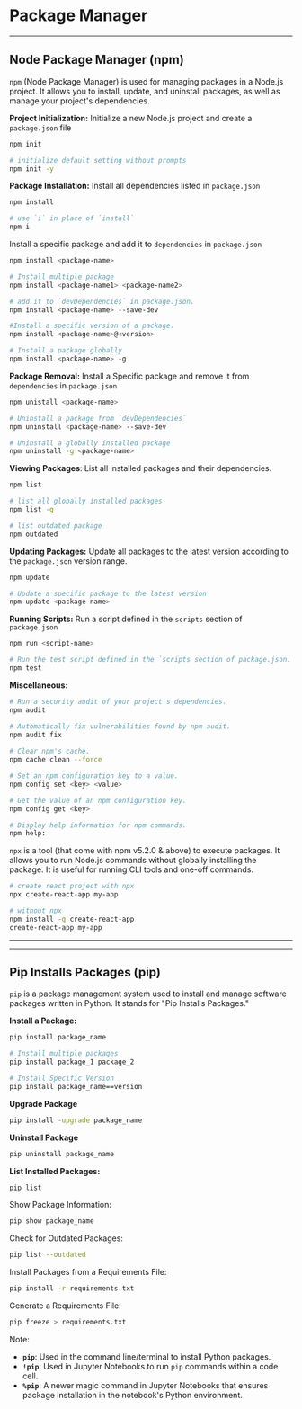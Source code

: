 # Package Manager

---
## Node Package Manager (npm)

`npm` (Node Package Manager) is used for managing packages in a Node.js project. It allows you to install, update, and uninstall packages, as well as manage your project's dependencies.

**Project Initialization:** Initialize a new Node.js project and create a `package.json` file
```sh
npm init

# initialize default setting without prompts
npm init -y 
```

**Package Installation:** Install all dependencies listed in `package.json`
```sh
npm install

# use `i` in place of `install` 
npm i
```

Install a specific package and add it to `dependencies` in `package.json`
```sh
npm install <package-name>

# Install multiple package
npm install <package-name1> <package-name2>

# add it to `devDependencies` in package.json.
npm install <package-name> --save-dev

#Install a specific version of a package.
npm install <package-name>@<version>

# Install a package globally
npm install <package-name> -g
```
**Package Removal:** Install a Specific package and remove it from `dependencies` in `package.json`

```sh
npm unistall <package-name>

# Uninstall a package from `devDependencies`
npm uninstall <package-name> --save-dev

# Uninstall a globally installed package
npm uninstall -g <package-name>
```

**Viewing Packages**: List all installed packages and their dependencies.
```sh
npm list

# list all globally installed packages
npm list -g

# list outdated package
npm outdated
```

**Updating Packages:** Update all packages to the latest version according to the `package.json` version range.
```sh
npm update

# Update a specific package to the latest version
npm update <package-name>
```

**Running Scripts:** Run a script defined in the `scripts` section of `package.json`
```sh
npm run <script-name>

# Run the test script defined in the `scripts section of package.json.
npm test
```

**Miscellaneous:**
```sh
# Run a security audit of your project's dependencies.
npm audit

# Automatically fix vulnerabilities found by npm audit.
npm audit fix
 
# Clear npm's cache.
npm cache clean --force

# Set an npm configuration key to a value.
npm config set <key> <value>

# Get the value of an npm configuration key.
npm config get <key>

# Display help information for npm commands.
npm help: 
```

`npx` is a tool (that come with npm v5.2.0 & above) to execute packages. It allows you to run Node.js commands without globally installing the package. It is useful for running CLI tools and one-off commands.

```sh
# create react project with npx
npx create-react-app my-app

# without npx
npm install -g create-react-app
create-react-app my-app
```

---
---
## Pip Installs Packages (pip)

`pip` is a package management system used to install and manage software packages written in Python. It stands for "Pip Installs Packages." 

**Install a Package:**
```sh
pip install package_name

# Install multiple packages
pip install package_1 package_2 

# Install Specific Version
pip install package_name==version
```

**Upgrade Package**
```sh
pip install -upgrade package_name
```

**Uninstall Package**
```sh
pip uninstall package_name
```

**List Installed Packages:**
```sh
pip list
```

Show Package Information:
```sh
pip show package_name
```

Check for Outdated Packages:
```sh
pip list --outdated
```

Install Packages from a Requirements File:
```sh
pip install -r requirements.txt
```
Generate a Requirements File:
```sh
pip freeze > requirements.txt
```


Note:
- **`pip`**: Used in the command line/terminal to install Python packages.
- **`!pip`**: Used in Jupyter Notebooks to run `pip` commands within a code cell.
- **`%pip`**: A newer magic command in Jupyter Notebooks that ensures package installation in the notebook's Python environment.
